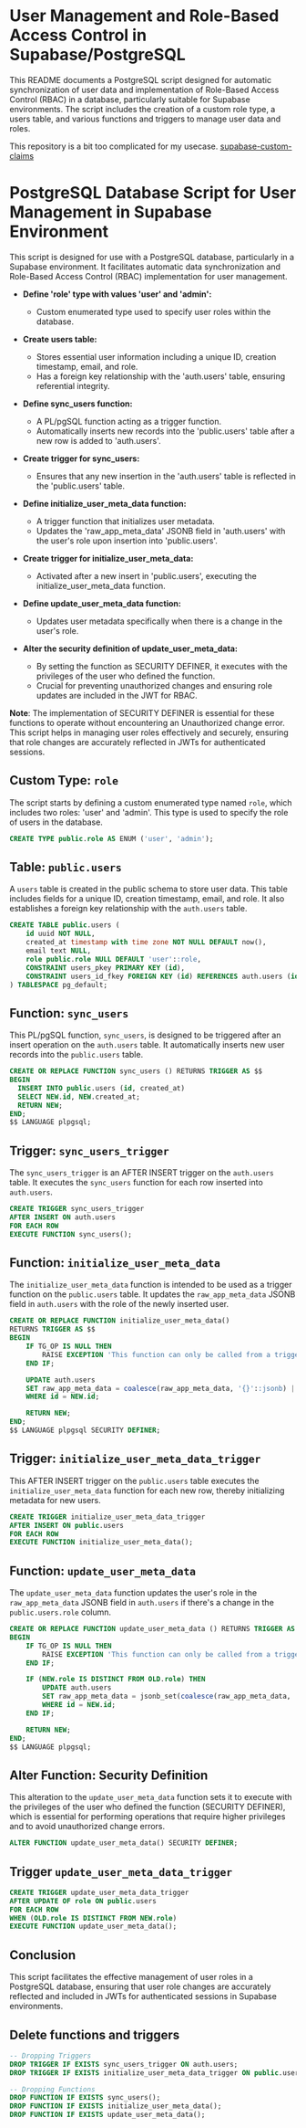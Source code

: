 
# User Management and Role-Based Access Control in Supabase/PostgreSQL

This README documents a PostgreSQL script designed for automatic synchronization of user data and implementation of Role-Based Access Control (RBAC) in a database, particularly suitable for Supabase environments. The script includes the creation of a custom role type, a users table, and various functions and triggers to manage user data and roles.

This repository is a bit too complicated for my usecase. [supabase-custom-claims](https://github.com/supabase-community/supabase-custom-claims)


# PostgreSQL Database Script for User Management in Supabase Environment

This script is designed for use with a PostgreSQL database, particularly in a Supabase environment. It facilitates automatic data synchronization and Role-Based Access Control (RBAC) implementation for user management.

- **Define 'role' type with values 'user' and 'admin':**
  - Custom enumerated type used to specify user roles within the database.

- **Create users table:**
  - Stores essential user information including a unique ID, creation timestamp, email, and role.
  - Has a foreign key relationship with the 'auth.users' table, ensuring referential integrity.

- **Define sync_users function:**
  - A PL/pgSQL function acting as a trigger function.
  - Automatically inserts new records into the 'public.users' table after a new row is added to 'auth.users'.

- **Create trigger for sync_users:**
  - Ensures that any new insertion in the 'auth.users' table is reflected in the 'public.users' table.

- **Define initialize_user_meta_data function:**
  - A trigger function that initializes user metadata.
  - Updates the 'raw_app_meta_data' JSONB field in 'auth.users' with the user's role upon insertion into 'public.users'.

- **Create trigger for initialize_user_meta_data:**
  - Activated after a new insert in 'public.users', executing the initialize_user_meta_data function.

- **Define update_user_meta_data function:**
  - Updates user metadata specifically when there is a change in the user's role.

- **Alter the security definition of update_user_meta_data:**
  - By setting the function as SECURITY DEFINER, it executes with the privileges of the user who defined the function.
  - Crucial for preventing unauthorized changes and ensuring role updates are included in the JWT for RBAC.

**Note**: The implementation of SECURITY DEFINER is essential for these functions to operate without encountering an Unauthorized change error. This script helps in managing user roles effectively and securely, ensuring that role changes are accurately reflected in JWTs for authenticated sessions.


## Custom Type: `role`

The script starts by defining a custom enumerated type named `role`, which includes two roles: 'user' and 'admin'. This type is used to specify the role of users in the database.

```sql
CREATE TYPE public.role AS ENUM ('user', 'admin');
```

## Table: `public.users`

A `users` table is created in the public schema to store user data. This table includes fields for a unique ID, creation timestamp, email, and role. It also establishes a foreign key relationship with the `auth.users` table.

```sql
CREATE TABLE public.users (
    id uuid NOT NULL,
    created_at timestamp with time zone NOT NULL DEFAULT now(),
    email text NULL,
    role public.role NULL DEFAULT 'user'::role,
    CONSTRAINT users_pkey PRIMARY KEY (id),
    CONSTRAINT users_id_fkey FOREIGN KEY (id) REFERENCES auth.users (id) ON UPDATE CASCADE ON DELETE CASCADE
) TABLESPACE pg_default;
```

## Function: `sync_users`

This PL/pgSQL function, `sync_users`, is designed to be triggered after an insert operation on the `auth.users` table. It automatically inserts new user records into the `public.users` table.

```sql
CREATE OR REPLACE FUNCTION sync_users () RETURNS TRIGGER AS $$
BEGIN
  INSERT INTO public.users (id, created_at)
  SELECT NEW.id, NEW.created_at;
  RETURN NEW;
END;
$$ LANGUAGE plpgsql;
```

## Trigger: `sync_users_trigger`

The `sync_users_trigger` is an AFTER INSERT trigger on the `auth.users` table. It executes the `sync_users` function for each row inserted into `auth.users`.

```sql
CREATE TRIGGER sync_users_trigger
AFTER INSERT ON auth.users
FOR EACH ROW
EXECUTE FUNCTION sync_users();
```

## Function: `initialize_user_meta_data`

The `initialize_user_meta_data` function is intended to be used as a trigger function on the `public.users` table. It updates the `raw_app_meta_data` JSONB field in `auth.users` with the role of the newly inserted user.

```sql
CREATE OR REPLACE FUNCTION initialize_user_meta_data()
RETURNS TRIGGER AS $$
BEGIN
    IF TG_OP IS NULL THEN
        RAISE EXCEPTION 'This function can only be called from a trigger.';
    END IF;

    UPDATE auth.users
    SET raw_app_meta_data = coalesce(raw_app_meta_data, '{}'::jsonb) || jsonb_build_object('role', NEW.role)
    WHERE id = NEW.id;

    RETURN NEW;
END;
$$ LANGUAGE plpgsql SECURITY DEFINER;
```

## Trigger: `initialize_user_meta_data_trigger`

This AFTER INSERT trigger on the `public.users` table executes the `initialize_user_meta_data` function for each new row, thereby initializing metadata for new users.

```sql
CREATE TRIGGER initialize_user_meta_data_trigger
AFTER INSERT ON public.users
FOR EACH ROW
EXECUTE FUNCTION initialize_user_meta_data();
```

## Function: `update_user_meta_data`

The `update_user_meta_data` function updates the user's role in the `raw_app_meta_data` JSONB field in `auth.users` if there's a change in the `public.users.role` column.

```sql
CREATE OR REPLACE FUNCTION update_user_meta_data () RETURNS TRIGGER AS $$
BEGIN
    IF TG_OP IS NULL THEN
        RAISE EXCEPTION 'This function can only be called from a trigger.';
    END IF;

    IF (NEW.role IS DISTINCT FROM OLD.role) THEN
        UPDATE auth.users
        SET raw_app_meta_data = jsonb_set(coalesce(raw_app_meta_data, '{}'::jsonb), '{role}', to_jsonb(NEW.role))
        WHERE id = NEW.id;
    END IF;

    RETURN NEW;
END;
$$ LANGUAGE plpgsql;
```

## Alter Function: Security Definition

This alteration to the `update_user_meta_data` function sets it to execute with the privileges of the user who defined the function (SECURITY DEFINER), which is essential for performing operations that require higher privileges and to avoid unauthorized change errors.

```sql
ALTER FUNCTION update_user_meta_data() SECURITY DEFINER;
```

## Trigger `update_user_meta_data_trigger`

```sql
CREATE TRIGGER update_user_meta_data_trigger
AFTER UPDATE OF role ON public.users
FOR EACH ROW
WHEN (OLD.role IS DISTINCT FROM NEW.role)
EXECUTE FUNCTION update_user_meta_data();
```

## Conclusion

This script facilitates the effective management of user roles in a PostgreSQL database, ensuring that user role changes are accurately reflected and included in JWTs for authenticated sessions in Supabase environments.



## Delete functions and triggers

```sql
-- Dropping Triggers
DROP TRIGGER IF EXISTS sync_users_trigger ON auth.users;
DROP TRIGGER IF EXISTS initialize_user_meta_data_trigger ON public.users;

-- Dropping Functions
DROP FUNCTION IF EXISTS sync_users();
DROP FUNCTION IF EXISTS initialize_user_meta_data();
DROP FUNCTION IF EXISTS update_user_meta_data();
```
